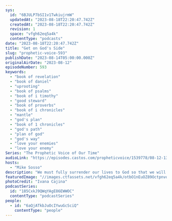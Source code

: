 ```yaml
---
sys:
  id: "6BJULP7bSI1v1TwkiujrmW"
  updatedAt: "2023-08-18T22:20:47.742Z"
  createdAt: "2023-08-18T22:20:47.742Z"
  revision: 1
  space: "vfgh62eq5a4k"
  contentType: "podcasts"
date: "2023-08-18T22:20:47.742Z"
title: "Get on God's Side"
slug: "prophetic-voice-593"
publishDate: "2023-08-14T05:00:00.000Z"
originalAirDate: "2023-08-12"
episodeNumber: 593
keywords:
  - "book of revelation"
  - "book of daniel"
  - "uprooting"
  - "book of psalms"
  - "book of i timothy"
  - "good steward"
  - "book of proverbs"
  - "book of i chronicles"
  - "mantle"
  - "god's plan"
  - "book of 1 chronicles"
  - "god's path"
  - "plan of god"
  - "god's way"
  - "love your enemies"
  - "love your enemy"
Series: "The Prophetic Voice of Our Time"
audioLink: "https://episodes.castos.com/propheticvoice/1539778/08-12-13-23-The-Prophetic-Voice-of-our-Time-mixdown-.mp3"
hosts:
  - "Mike Sosso"
description: "We must fully surrender our lives to God so that we will complete what He has called us to do. We must do everything we do for the Lord, and focus on loving and praying for our enemies, not complaining about them, or wishing them harm. Let us stay on the mission, and get on His side, allowing Him to direct us each step of the way. Let us be moved by God alone."
featuredImage: "//images.ctfassets.net/vfgh62eq5a4k/otbO1nEuOZ89Octpnvquo/cdfa8e3fd5f65876c9cb6b5040802bee/ivana-cajina-dQejX2ucPBs-unsplash__1_.jpg"
photoCredit: "Ivana Cajina"
podcastSeries:
  id: "185CxkJ9QWqYAgE86EWWOC"
  contentType: "podcastSeries"
people:
  - id: "6aQjATkbJuOcIYwuGcSciQ"
    contentType: "people"
---
```

